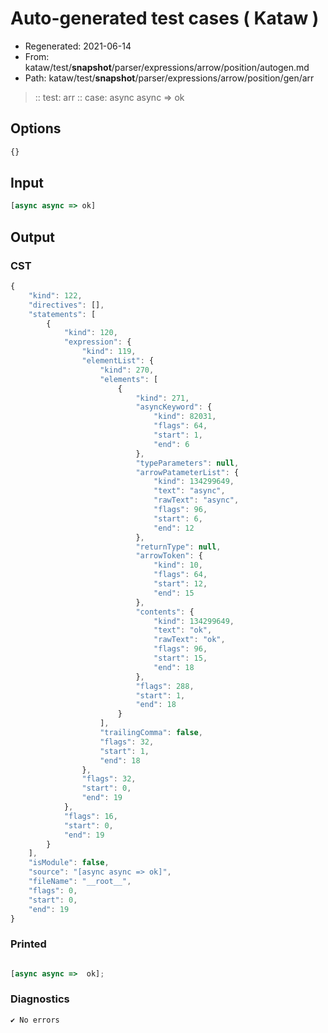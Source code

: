 # Auto-generated test cases ( Kataw )
- Regenerated: 2021-06-14
- From: kataw/test/__snapshot__/parser/expressions/arrow/position/autogen.md
- Path: kataw/test/__snapshot__/parser/expressions/arrow/position/gen/arr
> :: test: arr
> :: case: async async => ok
## Options

`````js
{}
`````
## Input

`````js
[async async => ok]
`````
## Output

### CST

```javascript
{
    "kind": 122,
    "directives": [],
    "statements": [
        {
            "kind": 120,
            "expression": {
                "kind": 119,
                "elementList": {
                    "kind": 270,
                    "elements": [
                        {
                            "kind": 271,
                            "asyncKeyword": {
                                "kind": 82031,
                                "flags": 64,
                                "start": 1,
                                "end": 6
                            },
                            "typeParameters": null,
                            "arrowPatameterList": {
                                "kind": 134299649,
                                "text": "async",
                                "rawText": "async",
                                "flags": 96,
                                "start": 6,
                                "end": 12
                            },
                            "returnType": null,
                            "arrowToken": {
                                "kind": 10,
                                "flags": 64,
                                "start": 12,
                                "end": 15
                            },
                            "contents": {
                                "kind": 134299649,
                                "text": "ok",
                                "rawText": "ok",
                                "flags": 96,
                                "start": 15,
                                "end": 18
                            },
                            "flags": 288,
                            "start": 1,
                            "end": 18
                        }
                    ],
                    "trailingComma": false,
                    "flags": 32,
                    "start": 1,
                    "end": 18
                },
                "flags": 32,
                "start": 0,
                "end": 19
            },
            "flags": 16,
            "start": 0,
            "end": 19
        }
    ],
    "isModule": false,
    "source": "[async async => ok]",
    "fileName": "__root__",
    "flags": 0,
    "start": 0,
    "end": 19
}
```

### Printed

```javascript

[async async =>  ok];
```

### Diagnostics

```javascript
✔ No errors
```


